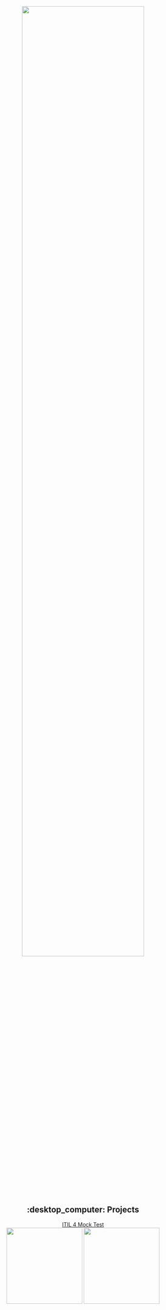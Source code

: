 <div id="header" align="center">
  <img width=80% src="https://i.giphy.com/media/v1.Y2lkPTc5MGI3NjExN3czcTdpcnRwb3R4c3Nwb2g1bnB5ZnMzYmp0Zmo0cmJtYWg4bzZtcCZlcD12MV9pbnRlcm5hbF9naWZfYnlfaWQmY3Q9Zw/ASd0Ukj0y3qMM/giphy.gif"/>
</div>

<div align="center">
  <h2><b>:desktop_computer: Projects</b></h2>
   <a href="https://badpharma.github.io/Mock4"> ITIL 4 Mock Test </a>
    
  </div>

<div id="stats" align="center">
<img height =200 src="https://github-readme-stats.vercel.app/api?username=BadPharma&theme=tokyonight">
<img height =200 src ="https://github-readme-stats.vercel.app/api/top-langs/?username=BadPharma&theme=tokyonight&layout=donut">

</div>
